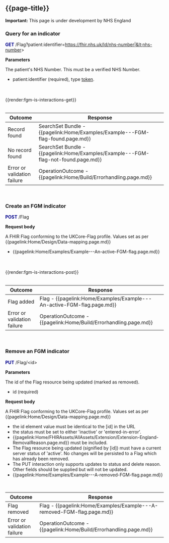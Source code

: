 ## {{page-title}}

  <div markdown="span" class="alert alert-warning" role="alert"><i class="fa fa-warning"></i><b> Important:</b> This page is under development by NHS England</div>


### Query for an indicator

**<font color="#00008B">GET</font>** /Flag?patient:identifier=https://fhir.nhs.uk/Id/nhs-number|&lt;nhs-number&gt;

**Parameters**

The patient's NHS Number. This must be a verified NHS Number.
- patient:identifier (required), type <a href='http://hl7.org/fhir/R4/search.html#token'>token</a>. 

<br>
<br>
{{render:fgm-is-interactions-get}}
<br>
<br>

| Outcome         | Response                       |
| ----------- | ------------------------  |
| Record found       | SearchSet Bundle - {{pagelink:Home/Examples/Example---FGM-flag-found.page.md}}|
| No record found       | SearchSet Bundle - {{pagelink:Home/Examples/Example---FGM-flag-not-found.page.md}}|
| Error or validation failure      | OperationOutcome - {{pagelink:Home/Build/Errorhandling.page.md}}|

<br>

### Create an FGM indicator

**<font color="#00008B">POST</font>** /Flag

**Request body**

A FHIR Flag conforming to the UKCore-Flag profile. Values set as per {{pagelink:Home/Design/Data-mapping.page.md}}
- {{pagelink:Home/Examples/Example---An-active-FGM-flag.page.md}} 

<br>
<br>
{{render:fgm-is-interactions-post}}
<br>
<br>

| Outcome         | Response                       |
| ----------- | ------------------------  |
| Flag added       | Flag - {{pagelink:Home/Examples/Example---An-active-FGM-flag.page.md}}|
| Error or validation failure      | OperationOutcome - {{pagelink:Home/Build/Errorhandling.page.md}}

<br>

### Remove an FGM indicator

**<font color="#00008B">PUT</font>** /Flag/&lt;id&gt;

**Parameters**

The id of the Flag resource being updated (marked as removed).
- id (required)

**Request body**

A FHIR Flag conforming to the UKCore-Flag profile. Values set as per {{pagelink:Home/Design/Data-mapping.page.md}}
- the id element value must be identical to the [id] in the URL
- the status must be set to either 'inactive' or 'entered-in-error'.
- {{pagelink:Home/FHIRAssets/AllAssets/Extension/Extension-England-RemovalReason.page.md}} must be included. 
-  The Flag resource being updated (signified by [id]) must have a current server status of 'active'. No changes will be persisted to a Flag which has already been removed.
- The PUT interaction only supports updates to status and delete reason. Other fields should be supplied but will not be updated.
- {{pagelink:Home/Examples/Example---A-removed-FGM-flag.page.md}}

<br>

| Outcome         | Response                       |
| ----------- | ------------------------  |
| Flag removed       | Flag - {{pagelink:Home/Examples/Example---A-removed-FGM-flag.page.md}}|
| Error or validation failure      | OperationOutcome - {{pagelink:Home/Build/Errorhandling.page.md}}|

